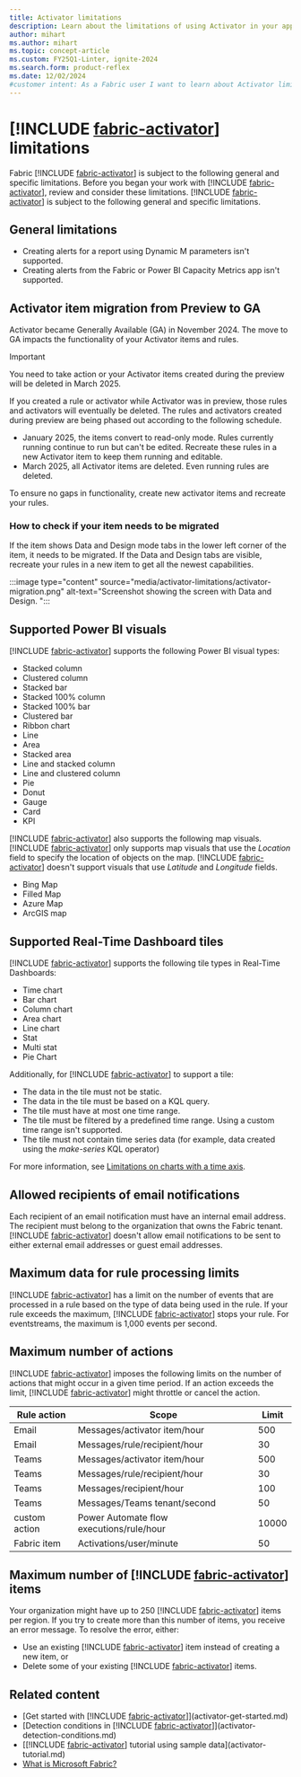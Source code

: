 ```yaml
---
title: Activator limitations
description: Learn about the limitations of using Activator in your applications and dashboards. Activator provides real-time insights and analytics for your data.
author: mihart
ms.author: mihart
ms.topic: concept-article
ms.custom: FY25Q1-Linter, ignite-2024
ms.search.form: product-reflex
ms.date: 12/02/2024
#customer intent: As a Fabric user I want to learn about Activator limitations.
---
```


# [!INCLUDE [fabric-activator](../includes/fabric-activator.md)] limitations

Fabric [!INCLUDE [fabric-activator](../includes/fabric-activator.md)] is subject to the following general and specific limitations. Before you began your work with [!INCLUDE [fabric-activator](../includes/fabric-activator.md)], review and consider these limitations.
[!INCLUDE [fabric-activator](../includes/fabric-activator.md)] is subject to the following general and specific limitations.

## General limitations

* Creating alerts for a report using Dynamic M parameters isn't supported.
* Creating alerts from the Fabric or Power BI Capacity Metrics app isn't supported.

## Activator item migration from Preview to GA

Activator became Generally Available (GA) in November 2024. The move to GA impacts the functionality of your Activator items and rules. 

> [!IMPORTANT]
> You need to take action or your Activator items created during the preview will be deleted in March 2025.

If you created a rule or activator while Activator was in preview, those rules and activators will eventually be deleted. The rules and activators created during preview are being phased out according to the following schedule.

- January 2025, the items convert to read-only mode. Rules currently running continue to run but can't be edited. Recreate these rules in a new Activator item to keep them running and editable.
- March 2025, all Activator items are deleted. Even running rules are deleted.

To ensure no gaps in functionality, create new activator items and recreate your rules.

### How to check if your item needs to be migrated

If the item shows Data and Design mode tabs in the lower left corner of the item, it needs to be migrated. If the Data and Design tabs are visible, recreate your rules in a new item to get all the newest capabilities.

:::image type="content" source="media/activator-limitations/activator-migration.png" alt-text="Screenshot showing the screen with Data and Design. ":::

## Supported Power BI visuals

[!INCLUDE [fabric-activator](../includes/fabric-activator.md)] supports the following Power BI visual types:

* Stacked column
* Clustered column
* Stacked bar
* Stacked 100% column
* Stacked 100% bar
* Clustered bar
* Ribbon chart
* Line
* Area
* Stacked area
* Line and stacked column
* Line and clustered column
* Pie
* Donut
* Gauge
* Card
* KPI

[!INCLUDE [fabric-activator](../includes/fabric-activator.md)] also supports the following map visuals. [!INCLUDE [fabric-activator](../includes/fabric-activator.md)] only supports map visuals that use the *Location* field to specify the location of objects on the map. [!INCLUDE [fabric-activator](../includes/fabric-activator.md)] doesn't support visuals that use *Latitude* and *Longitude* fields.

* Bing Map
* Filled Map
* Azure Map
* ArcGIS map

## Supported Real-Time Dashboard tiles

[!INCLUDE [fabric-activator](../includes/fabric-activator.md)] supports the following tile types in Real-Time Dashboards:

* Time chart
* Bar chart
* Column chart
* Area chart
* Line chart
* Stat
* Multi stat
* Pie Chart

Additionally, for [!INCLUDE [fabric-activator](../includes/fabric-activator.md)] to support a tile:

* The data in the tile must not be static.
* The data in the tile must be based on a KQL query.
* The tile must have at most one time range.
* The tile must be filtered by a predefined time range. Using a custom time range isn't supported.
* The tile must not contain time series data (for example, data created using the *make-series* KQL operator)

For more information, see [Limitations on charts with a time axis](activator-get-data-real-time-dashboard.md#limitations-on-charts-with-a-time-axis).

## Allowed recipients of email notifications

Each recipient of an email notification must have an internal email address. The recipient must belong to the organization that owns the Fabric tenant. [!INCLUDE [fabric-activator](../includes/fabric-activator.md)] doesn't allow email notifications to be sent to either external email addresses or guest email addresses.

## Maximum data for rule processing limits

[!INCLUDE [fabric-activator](../includes/fabric-activator.md)] has a limit on the number of events that are processed in a rule based on the type of data being used in the rule. If your rule exceeds the maximum, [!INCLUDE [fabric-activator](../includes/fabric-activator.md)] stops your rule. For eventstreams, the maximum is 1,000 events per second.

## Maximum number of actions

[!INCLUDE [fabric-activator](../includes/fabric-activator.md)] imposes the following limits on the number of actions that might occur in a given time period. If an action exceeds the limit, [!INCLUDE [fabric-activator](../includes/fabric-activator.md)] might throttle or cancel the action.

|Rule action  |Scope  |Limit  |
|---------|---------|---------|
|Email     |Messages/activator item/hour         |500        |
|Email     |Messages/rule/recipient/hour   |30         |
|Teams     |Messages/activator item/hour         |500        |
|Teams     |Messages/rule/recipient/hour   |30         |
|Teams     |Messages/recipient/hour           |100        |
|Teams     |Messages/Teams tenant/second      |50         |
|custom action |Power Automate flow executions/rule/hour      |10000      |
|Fabric item |Activations/user/minute| 50   |

## Maximum number of [!INCLUDE [fabric-activator](../includes/fabric-activator.md)] items

Your organization might have up to 250 [!INCLUDE [fabric-activator](../includes/fabric-activator.md)] items per region. If you try to create more than this number of items, you receive an error message. To resolve the error, either:

* Use an existing [!INCLUDE [fabric-activator](../includes/fabric-activator.md)] item instead of creating a new item, or
* Delete some of your existing [!INCLUDE [fabric-activator](../includes/fabric-activator.md)] items.

## Related content

* [Get started with [!INCLUDE [fabric-activator](../includes/fabric-activator.md)]](activator-get-started.md)
* [Detection conditions in [!INCLUDE [fabric-activator](../includes/fabric-activator.md)]](activator-detection-conditions.md)
* [[!INCLUDE [fabric-activator](../includes/fabric-activator.md)] tutorial using sample data](activator-tutorial.md)
* [What is Microsoft Fabric?](../../fundamentals/microsoft-fabric-overview.md)
